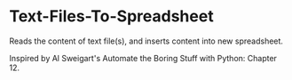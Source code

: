 # Text-Files-To-Spreadsheet

Reads the content of text file(s), and inserts content into new spreadsheet.

Inspired by Al Sweigart's Automate the Boring Stuff with Python: Chapter 12.
